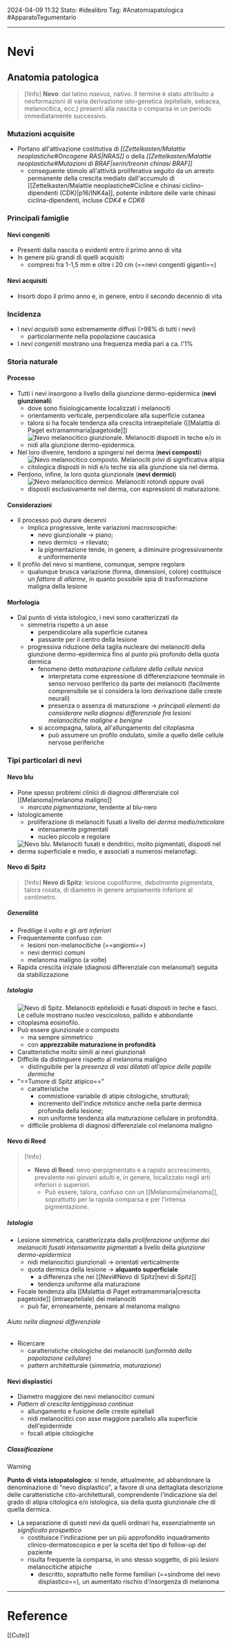 2024-04-09 11:32
Stato: #idealibro 
Tag: #Anatomiapatologica #ApparatoTegumentario 

---
# Nevi
## Anatomia patologica
>[!info]
> **Nevo**: dal latino *naevus*, nativo. Il termine è stato attribuito a neoformazioni di varia derivazione isto-genetica (epiteliale, sebacea, melanocitica, ecc.) presenti alla nascita o comparsa in un periodo immediatamente successivo.
### Mutazioni acquisite
- Portano all'attivazione costitutiva di *[[Zettelkasten/Malattie neoplastiche#Oncogene RAS|NRAS]]* o della *[[Zettelkasten/Malattie neoplastiche#Mutazioni di BRAF|serin/treonin chinasi BRAF]]*
	- conseguente stimolo all'attività proliferativa seguito da un arresto permanente della crescita mediato dall'accumulo di [[Zettelkasten/Malattie neoplastiche#Cicline e chinasi ciclino-dipendenti (CDK)|p16/INK4a]], potente inibitore delle varie chinasi ciclina-dipendenti, incluse *CDK4* e *CDK6*
### Principali famiglie
#### Nevi congeniti
- Presenti dalla nascita o evidenti entro il primo anno di vita
- In genere più grandi di quelli acquisiti
	- compresi fra 1-1,5 mm e oltre i 20 cm (==nevi congeniti giganti==)
#### Nevi acquisiti
- Insorti dopo il primo anno e, in genere, entro il secondo decennio di vita
### Incidenza
- I *nevi acquisiti* sono estremamente diffusi (>98% di tutti i nevi)
	- particolarmente nella popolazione caucasica
- I *nevi congeniti* mostrano una frequenza media pari a ca. l'1%
### Storia naturale
#### Processo
- Tutti i nevi insorgono a livello della giunzione dermo-epidermica (**nevi giunzionali**)
	- dove sono fisiologicamente localizzati i melanociti
	- orientamento verticale, perpendicolare alla superficie cutanea
	- talora si ha focale tendenza alla crescita intraepiteliale ([[Malattia di Paget extramammaria|pagetoide]])
	- ![Nevo melanocitico giunzionale. Melanociti disposti in teche e/o in nidi alla giunzione dermo-epidermica.](https://i.imgur.com/XkDMSjp.png)
- Nel loro divenire, tendono a spingersi nel derma (**nevi composti**)
	- ![Nevo melanocitico composto. Melanociti privi di significativa atipia citologica disposti in nidi e/o teche sia alla giunzione sia nel derma.](https://i.imgur.com/KCMx8Pj.png)
- Perdono, infine, la loro quota giunzionale (**nevi dermici**)
	- ![Nevo melanocitico dermico. Melanociti rotondi oppure ovali disposti esclusivamente nel derma, con espressioni di maturazione.](https://i.imgur.com/F6zOMsH.png)
#### Considerazioni
- Il processo può durare decenni
	- implica progressive, lente variazioni macroscopiche:
		- nevo giunzionale → piano;
		- nevo dermico → rilevato;
		- la pigmentazione tende, in genere, a diminuire progressivamente e uniformemente
- Il profilo del nevo si mantiene, comunque, sempre regolare
	- qualunque brusca variazione (forma, dimensioni, colore) costituisce un *fattore di allarme*, in quanto possibile spia di trasformazione maligna della lesione
#### Morfologia
- Dal punto di vista istologico, i nevi sono caratterizzati da
	- simmetria rispetto a un asse
		- perpendicolare alla superficie cutanea
		- passante per il centro della lesione
	- progressiva riduzione della taglia nucleare dei melanociti della giunzione dermo-epidermica fino al punto più profondo della quota dermica
		- fenomeno detto *maturazione cellulare della cellule nevica*
			- interpretata come espressione di differenziazione terminale in senso nervoso periferico da parte dei melanociti (facilmente comprensibile se si considera la loro derivazione dalle creste neurali)
			- presenza o assenza di maturazione → *principali elementi da considerare nella diagnosi differenziale fra lesioni melanocitiche maligne e benigne*
		- si accompagna, talora, all'allungamento del citoplasma
			- può assumere un profilo ondulato, simile a quello delle cellule nervose periferiche
### Tipi particolari di nevi
#### Nevo blu
- Pone spesso problemi clinici di diagnosi differenziale col [[Melanoma|melanoma maligno]]
	- *marcata pigmentazione*, tendente al blu-nero
- Istologicamente
	- proliferazione di melanociti fusati a livello del *derma medio/reticolare*
		- intensamente pigmentati
		- nucleo piccolo e regolare
- ![Nevo blu. Melanociti fusati e dendritici, molto pigmentati, disposti nel derma superficiale e medio, e associati a numerosi melanofagi.](https://i.imgur.com/EhJIhit.png)
#### Nevo di Spitz
>[!info]
> **Nevo di Spitz**: lesione cupoliforme, debolmente pigmentata, talora rosata, di diametro in genere ampiamente inferiore al centimetro.
##### Generalità
- Predilige il *volto* e gli *arti inferiori*
- Frequentemente confuso con
	- lesioni non-melanocitiche (==angiomi==)
	- nevi dermici comuni
	- melanoma maligno (a volte)
- Rapida crescita iniziale (diagnosi differenziale con melanoma!) seguita da stabilizzazione
##### Istologia
- ![Nevo di Spitz. Melanociti epitelioidi e fusati disposti in teche e fasci. Le cellule mostrano nucleo vescicoloso, pallido e abbondante citoplasma eosinofilo.](https://i.imgur.com/QWX0iKG.png)
- Può essere giunzionale o composto
	- ma sempre simmetrico
	- con **apprezzabile maturazione in profondità**
- Caratteristiche molto simili ai nevi giunzionali
- Difficile da distinguere rispetto al melanoma maligno
	- distinguibile per la *presenza di vasi dilatati all'apice delle papille dermiche*
- "==Tumore di Spitz atipico=="
	- caratteristiche
		- commistione variabile di atipie citologiche, strutturali;
		- incremento dell'indice mitotico anche nella parte dermica profonda della lesione;
		- non uniforme tendenza alla maturazione cellulare in profondità.
	- difficile problema di diagnosi differenziale col melanoma maligno
#### Nevo di Reed
>[!info]
>- **Nevo di Reed**: nevo iperpigmentato e a rapido accrescimento, prevalente nei giovani adulti e, in genere, localizzato negli arti inferiori o superiori.
>	- Può essere, talora, confuso con un [[Melanoma|melanoma]], soprattutto per la rapida comparsa e per l'intensa pigmentazione.
##### Istologia
- Lesione simmetrica, caratterizzata dalla *proliferazione uniforme dei melanociti fusati intensamente pigmentati* a livello della *giunzione dermo-epidermica*
	- nidi melanocitici giunzionali → orientati verticalmente
	- quota dermica della lesione → **alquanto superficiale**
		- a differenza che nei [[Nevi#Nevo di Spitz|nevi di Spitz]]
		- tendenza uniforme alla maturazione
- Focale tendenza alla [[Malattia di Paget extramammaria|crescita pagetoide]] (intraepiteliale) dei melanociti
	- può far, erroneamente, pensare al melanoma maligno
###### Aiuto nella diagnosi differenziale
- Ricercare
	- caratteristiche citologiche dei melanociti (*uniformità della popolazione cellulare*)
	- pattern architetturale (*simmetria*, *maturazione*)
#### Nevi displastici
- Diametro maggiore dei nevi melanocitici comuni
- *Pattern di crescita lentigginosa continua*
	- allungamento e fusione delle creste epiteliali
	- nidi melanocitici con asse maggiore parallelo alla superficie dell'epidermide
	- focali atipie citologiche
##### Classificazione
>[!warning]
> **Punto di vista istopatologico**: si tende, attualmente, ad abbandonare la denominazione di "nevo displastico", a favore di una dettagliata descrizione delle caratteristiche cito-architetturali, comprendente l'indicazione sia del grado di atipia citologica e/o istologica, sia della quota giunzionale che di quella dermica.
- La separazione di questi nevi da quelli ordinari ha, essenzialmente un *significato prospettico*
	- costituisce l'indicazione per un più approfondito inquadramento clinico-dermatoscopico e per la scelta del tipo di follow-up del paziente
	- risulta frequente la comparsa, in uno stesso soggetto, di più lesioni melanocitiche atipiche
		- descritto, soprattutto nelle forme familiari (==sindrome del nevo displastico==), un aumentato rischio d'insorgenza di melanoma






---
# Reference
[[Cute]]